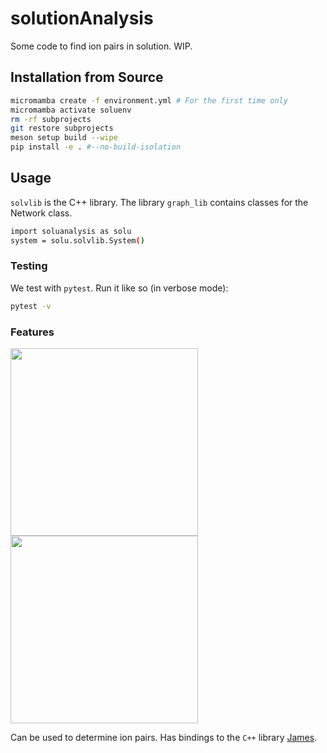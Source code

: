 # solutionAnalysis

Some code to find ion pairs in solution. WIP.

## Installation from Source

```bash
micromamba create -f environment.yml # For the first time only
micromamba activate soluenv
rm -rf subprojects 
git restore subprojects
meson setup build --wipe
pip install -e . #--no-build-isolation
```

## Usage

`solvlib` is the C++ library. The library `graph_lib` contains classes for the Network class.

```bash
import soluanalysis as solu
system = solu.solvlib.System()
```

### Testing

We test with `pytest`. Run it like so (in verbose mode): 

```bash
pytest -v
```

### Features

<p float="left">
    <img src="https://github.com/amritagos/james/blob/develop/resources/oct_with_hydrogens.png?raw=true" width="300" />
    <img src="https://github.com/amritagos/james/blob/develop/resources/oct_no_hydrogens.png?raw=true" width="300" />
</p>

Can be used to determine ion pairs. Has bindings to the `C++` library [James](https://github.com/amritagos/james). 
